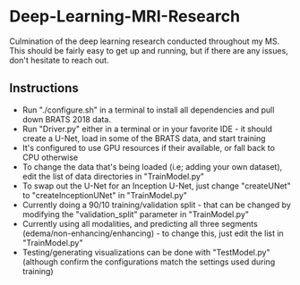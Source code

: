 # Deep-Learning-MRI-Research

Culmination of the deep learning research conducted throughout my MS. This should be fairly easy to get up and running, but if there are any issues, don't hesitate to reach out.


## Instructions ##

* Run "./configure.sh" in a terminal to install all dependencies and pull down BRATS 2018 data.
* Run "Driver.py" either in a terminal or in your favorite IDE - it should create a U-Net, load in some of the BRATS data, and start training
* It's configured to use GPU resources if their available, or fall back to CPU otherwise
* To change the data that's being loaded (i.e; adding your own dataset), edit the list of data directories in "TrainModel.py"
* To swap out the U-Net for an Inception U-Net, just change "createUNet" to "createInceptionUNet" in "TrainModel.py"
* Currently doing a 90/10 training/validation split - that can be changed by modifying the "validation_split" parameter in "TrainModel.py"
* Currently using all modalities, and predicting all three segments (edema/non-enhancing/enhancing) - to change this, just edit the list in "TrainModel.py"
* Testing/generating visualizations can be done with "TestModel.py" (although confirm the configurations match the settings used during training)
